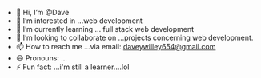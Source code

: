 - 👋 Hi, I’m @Dave
- 👀 I’m interested in ...web development
- 🌱 I’m currently learning ... full stack web development
- 💞️ I’m looking to collaborate on ...projects concerning web development.
- 📫 How to reach me ...via email: daveywilley654@gmail.com
- 😄 Pronouns: ...
- ⚡ Fun fact: ...i'm still a learner....lol

<!---
Dave2491/Dave2491 is a ✨ special ✨ repository because its `README.md` (this file) appears on your GitHub profile.
You can click the Preview link to take a look at your changes.
--->

